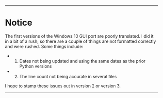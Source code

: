 ***

# Notice

The first versions of the Windows 10 GUI port are poorly translated. I did it in a bit of a rush, so there are a couple of things are not formatted correctly and were rushed. Some things include:

* 1. Dates not being updated and using the same dates as the prior Python versions

* 2. The line count not being accurate in several files

I hope to stamp these issues out in version 2 or version 3.

***
